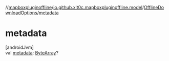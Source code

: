 //[mapboxpluginoffline](../../../index.md)/[io.github.xit0c.mapboxpluginoffline.model](../index.md)/[OfflineDownloadOptions](index.md)/[metadata](metadata.md)

# metadata

[androidJvm]\
val [metadata](metadata.md): [ByteArray](https://kotlinlang.org/api/latest/jvm/stdlib/kotlin/-byte-array/index.html)?
